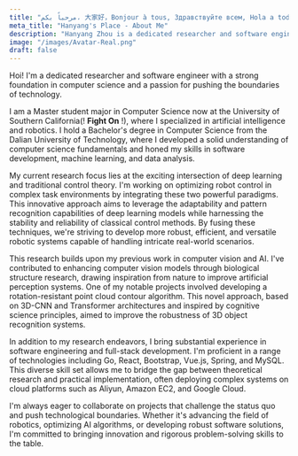 ```yaml
---
title: "مرحباً بكم، 大家好，Bonjour à tous, Здравствуйте всем, Hola a todos, Grüezi mitenand, Hello everyone, I am Hanyang Zhou!"
meta_title: "Hanyang's Place - About Me"
description: "Hanyang Zhou is a dedicated researcher and software engineer with a strong foundation in computer science and a passion for pushing the boundaries of technology."
image: "/images/Avatar-Real.png"
draft: false
---
```


Hoi! I'm a dedicated researcher and software engineer with a strong foundation in computer science and a passion for pushing the boundaries of technology.

I am a Master student major in Computer Science now at the University of Southern California(! **Fight On** !), where I specialized in artificial intelligence and robotics. I hold a Bachelor's degree in Computer Science from the Dalian University of Technology, where I developed a solid understanding of computer science fundamentals and honed my skills in software development, machine learning, and data analysis.

My current research focus lies at the exciting intersection of deep learning and traditional control theory. I'm working on optimizing robot control in complex task environments by integrating these two powerful paradigms. This innovative approach aims to leverage the adaptability and pattern recognition capabilities of deep learning models while harnessing the stability and reliability of classical control methods. By fusing these techniques, we're striving to develop more robust, efficient, and versatile robotic systems capable of handling intricate real-world scenarios.

This research builds upon my previous work in computer vision and AI. I've contributed to enhancing computer vision models through biological structure research, drawing inspiration from nature to improve artificial perception systems. One of my notable projects involved developing a rotation-resistant point cloud contour algorithm. This novel approach, based on 3D-CNN and Transformer architectures and inspired by cognitive science principles, aimed to improve the robustness of 3D object recognition systems.

In addition to my research endeavors, I bring substantial experience in software engineering and full-stack development. I'm proficient in a range of technologies including Go, React, Bootstrap, Vue.js, Spring, and MySQL. This diverse skill set allows me to bridge the gap between theoretical research and practical implementation, often deploying complex systems on cloud platforms such as Aliyun, Amazon EC2, and Google Cloud.

I'm always eager to collaborate on projects that challenge the status quo and push technological boundaries. Whether it's advancing the field of robotics, optimizing AI algorithms, or developing robust software solutions, I'm committed to bringing innovation and rigorous problem-solving skills to the table.
